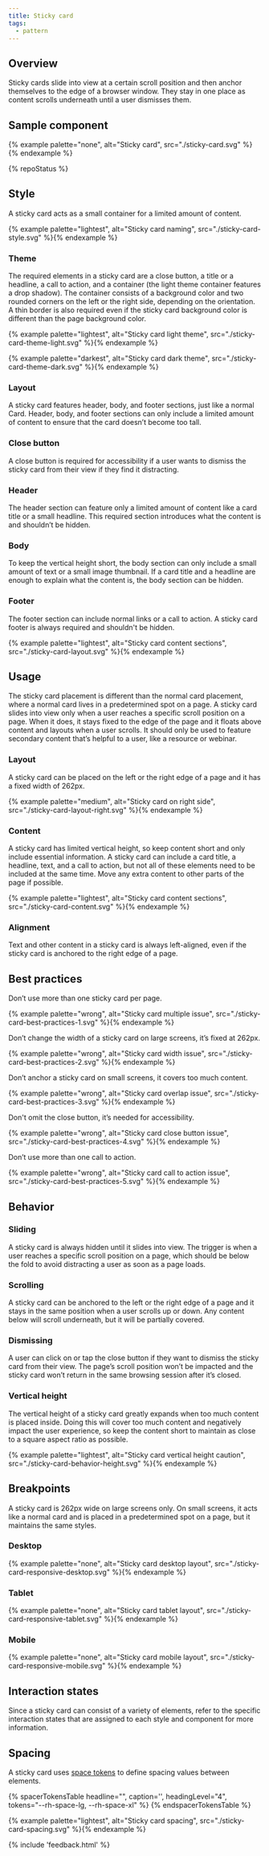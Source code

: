 ```yaml
---
title: Sticky card
tags:
  - pattern
---
```


## Overview

Sticky cards slide into view at a certain scroll position and then anchor themselves to the edge of a browser window. They stay in one place as content scrolls underneath until a user dismisses them.

## Sample component
{% example palette="none",
          alt="Sticky card",
          src="./sticky-card.svg" %}{% endexample %}

{% repoStatus %}

## Style

A sticky card acts as a small container for a limited amount of content.

{% example palette="lightest",
           alt="Sticky card naming",
           src="./sticky-card-style.svg" %}{% endexample %}

### Theme

The required elements in a sticky card are a close button, a title or a headline, a call to action, and a container (the light theme container features a drop shadow). The container consists of a background color and two rounded corners on the left or the right side, depending on the orientation. A thin border is also required even if the sticky card background color is different than the page background color.

{% example palette="lightest",
        alt="Sticky card light theme",
        src="./sticky-card-theme-light.svg" %}{% endexample %}

{% example palette="darkest",
        alt="Sticky card dark theme",
        src="./sticky-card-theme-dark.svg" %}{% endexample %}

### Layout

A sticky card features header, body, and footer sections, just like a normal Card. Header, body, and footer sections can only include a limited amount of content to ensure that the card doesn’t become too tall.

### Close button

A close button is required for accessibility if a user wants to dismiss the sticky card from their view if they find it distracting.

### Header

The header section can feature only a limited amount of content like a card title or a small headline. This required section introduces what the content is and shouldn’t be hidden.

### Body

To keep the vertical height short, the body section can only include a small amount of text or a small image thumbnail. If a card title and a headline are enough to explain what the content is, the body section can be hidden.

### Footer

The footer section can include normal links or a call to action. A sticky card footer is always required and shouldn't be hidden.

{% example palette="lightest",
        alt="Sticky card content sections",
        src="./sticky-card-layout.svg" %}{% endexample %}

## Usage

The sticky card placement is different than the normal card placement, where a normal card lives in a predetermined spot on a page. A sticky card slides into view only when a user reaches a specific scroll position on a page. When it does, it stays fixed to the edge of the page and it floats above content and layouts when a user scrolls. It should only be used to feature secondary content that’s helpful to a user, like a resource or webinar.

### Layout

A sticky card can be placed on the left or the right edge of a page and it has a fixed width of 262px.

{% example palette="medium",
        alt="Sticky card on right side",
        src="./sticky-card-layout-right.svg" %}{% endexample %}

### Content

A sticky card has limited vertical height, so keep content short and only include essential information. A sticky card can include a card title, a headline, text, and a call to action, but not all of these elements need to be included at the same time. Move any extra content to other parts of the page if possible.

{% example palette="lightest",
        alt="Sticky card content sections",
        src="./sticky-card-content.svg" %}{% endexample %}

### Alignment

Text and other content in a sticky card is always left-aligned, even if the sticky card is anchored to the right edge of a page.

## Best practices

Don’t use more than one sticky card per page.

{% example palette="wrong",
        alt="Sticky card multiple issue",
        src="./sticky-card-best-practices-1.svg" %}{% endexample %}

Don’t change the width of a sticky card on large screens, it’s fixed at 262px.

{% example palette="wrong",
        alt="Sticky card width issue",
        src="./sticky-card-best-practices-2.svg" %}{% endexample %}

Don’t anchor a sticky card on small screens, it covers too much content.

{% example palette="wrong",
        alt="Sticky card overlap issue",
        src="./sticky-card-best-practices-3.svg" %}{% endexample %}

Don't omit the close button, it’s needed for accessibility.

{% example palette="wrong",
        alt="Sticky card close button issue",
        src="./sticky-card-best-practices-4.svg" %}{% endexample %}

Don’t use more than one call to action.

{% example palette="wrong",
        alt="Sticky card call to action issue",
        src="./sticky-card-best-practices-5.svg" %}{% endexample %}

## Behavior

### Sliding

A sticky card is always hidden until it slides into view. The trigger is when a user reaches a specific scroll position on a page, which should be below the fold to avoid distracting a user as soon as a page loads.

### Scrolling

A sticky card can be anchored to the left or the right edge of a page and it stays in the same position when a user scrolls up or down. Any content below will scroll underneath, but it will be partially covered.

### Dismissing

A user can click on or tap the close button if they want to dismiss the sticky card from their view. The page’s scroll position won’t be impacted and the sticky card won’t return in the same browsing session after it’s closed.

### Vertical height

The vertical height of a sticky card greatly expands when too much content is placed inside. Doing this will cover too much content and negatively impact the user experience, so keep the content short to maintain as close to a square aspect ratio as possible.

{% example palette="lightest",
        alt="Sticky card vertical height caution",
        src="./sticky-card-behavior-height.svg" %}{% endexample %}

## Breakpoints

A sticky card is 262px wide on large screens only. On small screens, it acts like a normal card and is placed in a predetermined spot on a page, but it maintains the same styles.

### Desktop

{% example palette="none",
        alt="Sticky card desktop layout",
        src="./sticky-card-responsive-desktop.svg" %}{% endexample %}

### Tablet

{% example palette="none",
        alt="Sticky card tablet layout",
        src="./sticky-card-responsive-tablet.svg" %}{% endexample %}

### Mobile

{% example palette="none",
        alt="Sticky card mobile layout",
        src="./sticky-card-responsive-mobile.svg" %}{% endexample %}

## Interaction states

Since a sticky card can consist of a variety of elements, refer to the specific interaction states that are assigned to each style and component for more information.

## Spacing

A sticky card uses [space tokens](/tokens/space/) to define spacing 
values between elements.

{% spacerTokensTable 
  headline="",
  caption='',
  headingLevel="4",
  tokens="--rh-space-lg, --rh-space-xl" %}
{% endspacerTokensTable %}

  {% example palette="lightest",
           alt="Sticky card spacing",
           src="./sticky-card-spacing.svg" %}{% endexample %}

{% include 'feedback.html' %}

